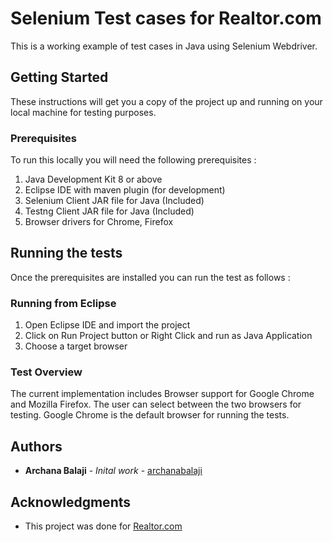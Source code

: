 # Selenium Test cases for Realtor.com
This is a working example of test cases in Java using Selenium Webdriver. 
## Getting Started
These instructions will get you a copy of the project up and running on your local machine for testing purposes. 

### Prerequisites
To run this locally you will need the following prerequisites : 
1. Java Development Kit 8 or above
2. Eclipse IDE with maven plugin (for development)
3. Selenium Client JAR file for Java (Included)
4. Testng Client JAR file for Java (Included)
5. Browser drivers for Chrome, Firefox

## Running the tests
Once the prerequisites are installed you can run the test as follows :

### Running from Eclipse
1. Open Eclipse IDE and import the project
2. Click on Run Project button or Right Click and run as Java Application
3. Choose a target browser

### Test Overview
The current implementation includes Browser support for Google Chrome and Mozilla Firefox. The user can select between the two browsers for testing. Google Chrome is the default browser for running the tests.

## Authors
* **Archana Balaji** - *Inital work* - [archanabalaji](https://github.com/)

## Acknowledgments
* This project was done for [Realtor.com](https://www.realtor.com/)